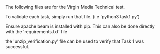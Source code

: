 The following files are for the Virgin Media Technical test.

To validate each task, simply run that file. (i.e 'python3 task1.py')

Ensure apache beam is installed with pip. This can also be done directly with the 'requirements.txt' file

the 'unzip_verification.py' file can be used to verify that Task 1 was successful.
